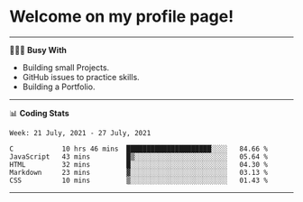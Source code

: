 # Welcome on my profile page!
<!-- print(("dralla"[::-1]+"s").capitalize()) -->

---
👨🏻‍💻 **Busy With**
* Building small Projects.
* GitHub issues to practice skills.
* Building a Portfolio.

---
📊 **Coding Stats**
<!--START_SECTION:waka-->
```text
Week: 21 July, 2021 - 27 July, 2021

C            10 hrs 46 mins  █████████████████████░░░░   84.66 % 
JavaScript   43 mins         █▒░░░░░░░░░░░░░░░░░░░░░░░   05.64 % 
HTML         32 mins         █░░░░░░░░░░░░░░░░░░░░░░░░   04.30 % 
Markdown     23 mins         ▓░░░░░░░░░░░░░░░░░░░░░░░░   03.13 % 
CSS          10 mins         ▒░░░░░░░░░░░░░░░░░░░░░░░░   01.43 % 
```
<!--END_SECTION:waka-->
---
